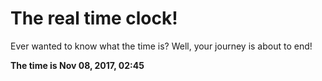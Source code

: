 # The real time clock!

Ever wanted to know what the time is? Well, your journey is about to end!

**The time is Nov 08, 2017, 02:45**